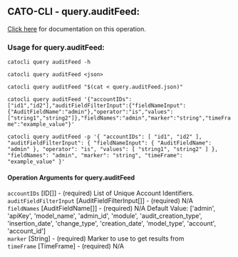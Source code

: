 
## CATO-CLI - query.auditFeed:
[Click here](https://api.catonetworks.com/documentation/#query-query.auditFeed) for documentation on this operation.

### Usage for query.auditFeed:

`catocli query auditFeed -h`

`catocli query auditFeed <json>`

`catocli query auditFeed "$(cat < query.auditFeed.json)"`

`catocli query auditFeed '{"accountIDs":["id1","id2"],"auditFieldFilterInput":{"fieldNameInput":{"AuditFieldName":"admin"},"operator":"is","values":["string1","string2"]},"fieldNames":"admin","marker":"string","timeFrame":"example_value"}'`

`catocli query auditFeed -p '{
    "accountIDs": [
        "id1",
        "id2"
    ],
    "auditFieldFilterInput": {
        "fieldNameInput": {
            "AuditFieldName": "admin"
        },
        "operator": "is",
        "values": [
            "string1",
            "string2"
        ]
    },
    "fieldNames": "admin",
    "marker": "string",
    "timeFrame": "example_value"
}'`


#### Operation Arguments for query.auditFeed ####

`accountIDs` [ID[]] - (required) List of Unique Account Identifiers.    
`auditFieldFilterInput` [AuditFieldFilterInput[]] - (required) N/A    
`fieldNames` [AuditFieldName[]] - (required) N/A Default Value: ['admin', 'apiKey', 'model_name', 'admin_id', 'module', 'audit_creation_type', 'insertion_date', 'change_type', 'creation_date', 'model_type', 'account', 'account_id']   
`marker` [String] - (required) Marker to use to get results from    
`timeFrame` [TimeFrame] - (required) N/A    
